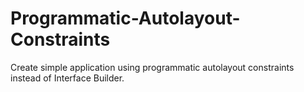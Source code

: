 # Programmatic-Autolayout-Constraints
Create simple application using programmatic autolayout constraints instead of Interface Builder.
